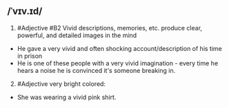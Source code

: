 ## /ˈvɪv.ɪd/
1. #Adjective
#B2
Vivid descriptions, memories, etc. produce clear, powerful, and detailed images in the mind

- He gave a very vivid and often shocking account/description of his time in prison
- He is one of these people with a very vivid imagination - every time he hears a noise he is convinced it's someone breaking in.

2. #Adjective 
very bright colored:

- She was wearing a vivid pink shirt.